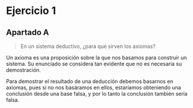 <!-- --- title: Boletín 6: Satisfacibilidad y Deducción Natural en L1 -->

# Ejercicio 1

## Apartado A

> En un sistema deductivo, ¿para qué sirven los axiomas?

Un axioma es una proposición sobre la que nos basamos para construir un sistema. Su enunciado se considera tan evidente que no es necesaria su demostración.

Para demostrar el resultado de una deducción debemos basarnos en axiomas, pues si no nos basáramos en ellos, estaríamos obteniendo una conclusión desde una base falsa, y por lo tanto la conclusión también sería falsa.